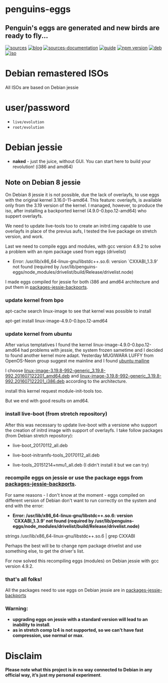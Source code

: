 penguins-eggs
=============

## Penguin&#39;s eggs are generated and new birds are ready to fly...
[![sources](https://img.shields.io/badge/github-sources-blue)](https://github.com/pieroproietti/penguins-eggs)
[![blog](https://img.shields.io/badge/blog-penguin's%20eggs-blue)](https://penguins-eggs.net)
[![sources-documentation](https://img.shields.io/badge/sources-documentation-blue)](https://penguins-eggs.net/sources-documentation/index.html)
[![guide](https://img.shields.io/badge/guide-penguin's%20eggs-blue)](https://penguins-eggs.net/book/)
[![npm version](https://img.shields.io/npm/v/penguins-eggs.svg)](https://npmjs.org/package/penguins-eggs)
[![deb](https://img.shields.io/badge/deb-packages-orange)](https://sourceforge.net/projects/penguins-eggs/files/packages-deb)
[![iso](https://img.shields.io/badge/iso-images-orange)](https://sourceforge.net/projects/penguins-eggs/files/iso)

# Debian remastered ISOs

All ISOs are based on Debian jessie

# user/password
* ```live/evolution```
* ```root/evolution```

# Debian jessie

* **naked** - just the juice, without GUI. You can start here to build your revolution! (i386 and amd64)

## Note on Debian 8 jessie
On Debian 8 jessie it is not possible, due the lack of overlayfs, to use eggs with the original kernel 3.16.0-11-amd64. This feature: overlayfs, is available only from the 3.19 version of the kernel. I managed, however, to produce the iso, after installing a backported kernel (4.9.0-0.bpo.12-amd64) who suppert overlayfs.

We need to update live-tools too to create an initrd.img capable to use overlayfs in place of the previus aufs, I tested the live package on stretch version, and work.

Last we need to compile eggs and modules, with gcc version 4.9.2 to solve a problem with an npm package used from eggs (drivelist)

* Error: /usr/lib/x86_64-linux-gnu/libstdc++.so.6: version `CXXABI_1.3.9' not found (required by /usr/lib/penguins-eggs/node_modules/drivelist/build/Release/drivelist.node)

I made eggs compiled for jessie for both i386 and amd64 architecture and put them in [packages-jessie-backports](./packages-jessie-backports).


### update kernel from bpo

apt-cache search linux-image to see that kernel was possible to install

apt-get install linux-image-4.9.0-0.bpo.12-amd64

### update kernel from ubuntu
After varius temptatives I found the kernel linux-image-4.9.0-0.bpo.12-amd64 had problems with jessie, the system frozen sametime and I decided to found another kernel more adapt. Yesterday MUGIWARA LUFFY from OpenOS-Neon group suggest me mainline and I found [ubuntu mailine](https://kernel.ubuntu.com/~kernel-ppa/mainline/linux-3.19.y.z-review/current/)

I choose [linux-image-3.19.8-992-generic_3.19.8-992.201607122201_amd64.deb](https://kernel.ubuntu.com/~kernel-ppa/mainline/linux-3.19.y.z-review/current/linux-image-3.19.8-992-generic_3.19.8-992.201607122201_amd64.deb) and [linux-image-3.19.8-992-generic_3.19.8-992.201607122201_i386.deb](https://kernel.ubuntu.com/~kernel-ppa/mainline/linux-3.19.y.z-review/current/linux-image-3.19.8-992-generic_3.19.8-992.201607122201_i386.deb) according to the architecture.

install this kernel request module-init-tools too.

But we end with good results on amd64.


### install live-boot (from stretch repository)
After this was necessary to update live-boot with a versione who support the creation of initrd image with support of overlayfs.
I take follow packages (from Debian stretch repository):

* live-boot_20170112_all.deb

* live-boot-initramfs-tools_20170112_all.deb

* live-tools_20151214+nmu1_all.deb (I didn't install it but we can try)

### recompile eggs on jessie or use the package eggs from [packages-jessie-backports](./packages-jessie-backports).

For same reasons - I don't know at the moment -  eggs compiled on different version of Debian don't want to run correctly on the system and end with the error:

* **Error: /usr/lib/x86_64-linux-gnu/libstdc++.so.6: version `CXXABI_1.3.9' not found (required by /usr/lib/penguins-eggs/node_modules/drivelist/build/Release/drivelist.node)**

strings /usr/lib/x86_64-linux-gnu/libstdc++.so.6 | grep CXXABI

Perhaps the best will be to change npm package drivelist and use something else, to get the driver's list.

For now solved this recompiling eggs (modules) on Debian jessie with gcc version 4.9.2.

### that's all folks!
All the packages need to use eggs on Debian jessie are in [packages-jessie-backports](./packages-jessie-backports)

### Warning: 
* __upgrading eggs on jessie with a standard version will lead to an inability to install__.
* __as in stretch comp lz4 is not supported, so we can't have fast compression, use normal or max__.

# Disclaim
__Please note what this project is in no way connected to Debian in any official way, it’s just my personal experiment__.

